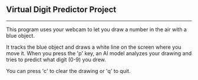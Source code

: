 Virtual Digit Predictor Project
-

------------------------------------------------------------------------------------------------------------------------------------------------------------------------


This program uses your webcam to let you draw a number in the air with a blue object.

It tracks the blue object and draws a white line on the screen where you move it. When you press the 'p' key, an AI model analyzes your drawing and tries to predict what digit (0-9) you drew.

You can press 'c' to clear the drawing or 'q' to quit.